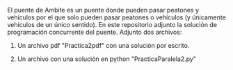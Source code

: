 El puente de Ambite es un puente donde pueden pasar peatones y vehículos por el que solo pueden pasar peatones o vehículos (y únicamente vehículos de un único sentido).
En este repositorio adjunto la solución de programación concurrente del puente.
Adjunto dos archivos:
1. Un archivo pdf "Practica2pdf" con una solución por escrito.

2. Un archivo con una solución en python "PracticaParalela2.py"
